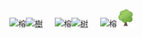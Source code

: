 <img height=32 alt=榕 src="https://f.2cn.cn/hanzi/svg/6995.svg">[<img class=a height=32 alt=樹 src="https://f.2cn.cn/hanzi/svg/6A39.svg">]()
　
<img height=32 alt=榕 src="https://f.2cn.cn/hanzi/svg/6995.svg">[<img class=a height=32 alt=树 src="https://f.2cn.cn/hanzi/svg/6811.svg">]()
　
<img height=32 alt=榕 src="https://lessesity.com/language/img/fruits/fig.svg">[<img class=a height=32 alt=树 src="https://raw.githubusercontent.com/googlefonts/noto-emoji/main/svg/emoji_u1f333.svg">]()
　
<!--
***róng**[shù]()*　　　　　　　*[fig tree](https://www.google.com/search?tbm=isch&q=fig%20tree)*.
>
>>### `熔`[`化`]()　`熔`[`化`]()　<sub><img height="32" src="https://keyboard.cool/assets/NotoEmoji/emoji_u1f525.svg"/><img height="32" src="https://keyboard.cool/assets/Twemoji/1f503.svg"/></sub>
>>***róng**[huà]()*　　　*[melt (minerals)](https://www.google.com/search?tbm=isch&q=melt+steel)*.


-->
